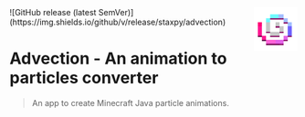 <img align="right" src="logo.png" alt="logo" width="76">
![GitHub release (latest SemVer)](https://img.shields.io/github/v/release/staxpy/advection)

# Advection - An animation to particles converter
> An app to create Minecraft Java particle animations.
